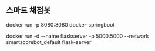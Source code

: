 ## 스마트 채점봇


docker run -p 8080:8080 docker-springboot

docker run -d --name flaskserver -p 5000:5000 --network smartscorebot_default flask-server
